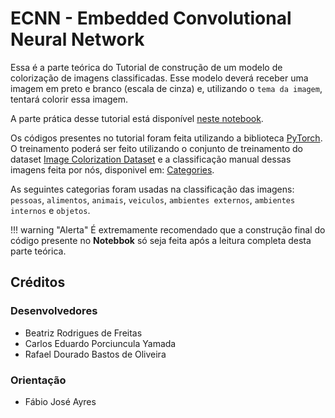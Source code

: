 # ECNN - Embedded Convolutional Neural Network

Essa é a parte teórica do Tutorial de construção de um modelo de colorização de imagens classificadas. Esse modelo deverá receber uma imagem em preto e branco (escala de cinza) e, utilizando o `tema da imagem`, tentará colorir essa imagem.

A parte prática desse tutorial está disponível [neste notebook](https://drive.google.com/uc?export=download&id=1tYX3coYY3NK9hlyUvRXODeG5-6EStecG).

Os códigos presentes no tutorial foram feita utilizando a biblioteca [PyTorch](https://github.com/pytorch/pytorch). O treinamento poderá ser feito utilizando o conjunto de treinamento do dataset [Image Colorization Dataset](https://www.kaggle.com/datasets/aayush9753/image-colorization-dataset) e a classificação manual dessas imagens feita por nós, disponivel em: [Categories](https://drive.google.com/uc?export=download&id=115OMNGbthQ5CFmnvPUlxYZ-_Y1CNxI9b).

As seguintes categorias foram usadas na classificação das imagens: `pessoas`, `alimentos`, `animais`, `veiculos`, `ambientes externos`, `ambientes internos` e `objetos`.

!!! warning "Alerta"
    É extremamente recomendado que a construção final do código presente no **Notebbok** só seja feita após a leitura completa desta parte teórica.

## **Créditos**
### **Desenvolvedores**
* Beatriz Rodrigues de Freitas
* Carlos Eduardo Porciuncula Yamada
* Rafael Dourado Bastos de Oliveira

### **Orientação**
* Fábio José Ayres